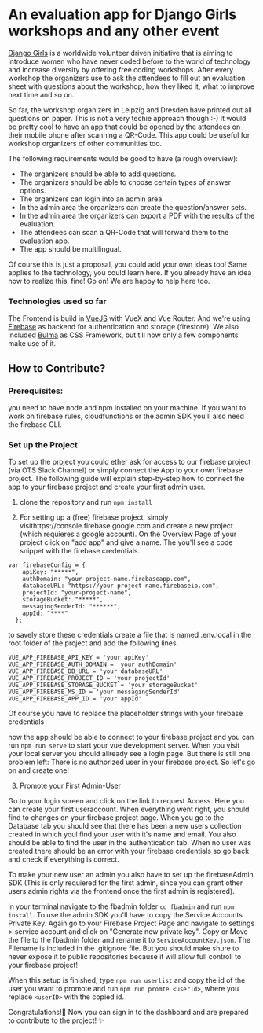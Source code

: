 # An evaluation app for Django Girls workshops and any other event

[Django Girls](https://djangogirls.org/) is a worldwide volunteer driven initiative that is aiming to introduce women who have never coded before to the world of technology and increase diversity by offering free coding workshops. After every workshop the organizers use to ask the attendees to fill out an evaluation sheet with questions about the workshop, how they liked it, what to improve next time and so on.

So far, the workshop organizers in Leipzig and Dresden have printed out all questions on paper. This is not a very techie approach though :-) It would be pretty cool to have an app that could be opened by the attendees on their mobile phone after scanning a QR-Code. This app could be useful for workshop organizers of other communities too.

The following requirements would be good to have (a rough overview):

- The organizers should be able to add questions.
- The organizers should be able to choose certain types of answer options.
- The organizers can login into an admin area.
- In the admin area the organizers can create the question/answer sets.
- In the admin area the organizers can export a PDF with the results of the evaluation.
- The attendees can scan a QR-Code that will forward them to the evaluation app.
- The app should be multilingual.

Of course this is just a proposal, you could add your own ideas too! Same applies to the technology, you could learn here. If you already have an idea how to realize this, fine! Go on! We are happy to help here too.

### Technologies used so far

The Frontend is build in [VueJS](https://vuejs.org/) with VueX and Vue Router. And we're using [Firebase](https://firebase.google.com/) as backend for authentication and storage (firestore). We also included [Bulma](https://bulma.io/) as CSS Framework, but till now only a few components make use of it.

## How to Contribute?

### Prerequisites:

you need to have node and npm installed on your machine. If you want to work on firebase rules, cloudfunctions or the admin SDK you'll also need the firebase CLI.

### Set up the Project

To set up the project you could ether ask for access to our firebase project (via OTS Slack Channel) or simply connect the App to your own firebase project.
The following guide will explain step-by-step how to connect the app to your firebase project and create your first admin user.

1. clone the repository and run `npm install`

2. For setting up a (free) firebase project, simply visithttps://console.firebase.google.com and create a new project (which requieres a google account). On the Overview Page of your project click on "add app" and give a name. The you'll see a code snippet with the firebase credentials.

```
var firebaseConfig = {
    apiKey: "*****",
    authDomain: "your-project-name.firebaseapp.com",
    databaseURL: "https://your-project-name.firebaseio.com",
    projectId: "your-project-name",
    storageBucket: "*****",
    messagingSenderId: "******",
    appId: "****"
  };
```

to savely store these credentials create a file that is named .env.local in the root folder of the project and add the following lines.

```
VUE_APP_FIREBASE_API_KEY = 'your apiKey'
VUE_APP_FIREBASE_AUTH_DOMAIN = 'your authDomain'
VUE_APP_FIREBASE_DB_URL = 'your databaseURL'
VUE_APP_FIREBASE_PROJECT_ID = 'your projectId'
VUE_APP_FIREBASE_STORAGE_BUCKET = 'your storageBucket'
VUE_APP_FIREBASE_MS_ID = 'your messagingSenderId'
VUE_APP_FIREBASE_APP_ID = 'your appId'
```

Of course you have to replace the placeholder strings with your firebase credentials

now the app should be able to connect to your firebase project and you can run `npm run serve` to start your vue development server.
When you visit your local server you should allready see a login page.
But there is still one problem left: There is no authorized user in your firebase project. So let's go on and create one!

3. Promote your First Admin-User

Go to your login screen and click on the link to request Access. Here you can create your first useraccount.
When everything went right, you should find to changes on your firebase project page. When you go to the Database tab you should see that there has been a new users collection created in which youl find your user with it's name and email.
You also should be able to find the user in the authentication tab. When no user was created there should be an error with your firebase credentials so go back and check if everything is correct.

To make your new user an admin you also have to set up the firebaseAdmin SDK (This is only requiered for the first admin, since you can grant other users admin rights via the frontend once the first admin is registered).

in your terminal navigate to the fbadmin folder `cd fbadmin` and run `npm install`. To use the admin SDK you'll have to copy the Service Accounts Private Key.
Again go to your Firebase Project Page and navigate to settings > service account and click on "Generate new private key". Copy or Move the file to the fbadmin folder and rename it to `ServiceAccountKey.json`.
The Filename is included in the .gitignore file. But you should make shure to never expose it to public repositories because it will allow full controll to your firebase project!

When this setup is finished, type `npm run userlist` and copy the id of the user you want to promote and run `npm run promte <userId>`, where you replace `<userID>` with the copied id.

Congratulations!:tada: Now you can sign in to the dashboard and are prepared to contribute to the project! :sparkles:
